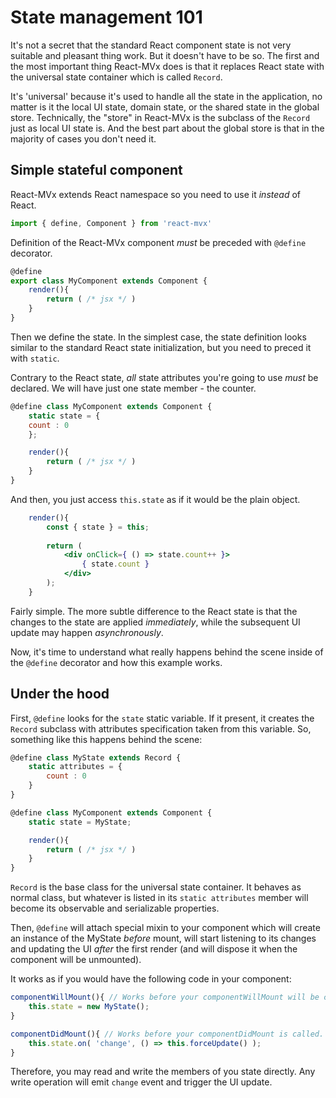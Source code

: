 # State management 101

It's not a secret that the standard React component state is not very suitable and pleasant
thing work. But it doesn't have to be so. The first and the most important thing React-MVx does
 is that it replaces React state with the universal state container which is called `Record`.

It's 'universal' because it's used to handle all the state in the application, no matter is it
the local UI state, domain state, or the shared state in the global store. Technically, the "store"
in React-MVx is the subclass of the `Record` just as local UI state is.
And the best part about the global store is that in the majority of cases you don't need it.

## Simple stateful component

React-MVx extends React namespace so you need to use it _instead_ of React.

```jsx
import { define, Component } from 'react-mvx'
```

Definition of the React-MVx component *must* be preceded with `@define` decorator.

```jsx
@define
export class MyComponent extends Component {
    render(){
        return ( /* jsx */ )
    }
}
```

Then we define the state. In the simplest case, the state definition looks similar
to the standard React state initialization, but you need to preced it with `static`.

Contrary to the React state, *all* state attributes you're going to use *must* be declared.
We will have just one state member - the counter.

```jsx
@define class MyComponent extends Component {
    static state = {
	count : 0
    };

    render(){
        return ( /* jsx */ )
    }
}
```

And then, you just access `this.state` as if it would be the plain object.
 
```jsx
	render(){
	    const { state } = this;
		
		return (
			<div onClick={ () => state.count++ }>
				{ state.count }
			</div>
		);
	}
```

Fairly simple. The more subtle difference to the React state is that the changes to the
 state are applied _immediately_, while the subsequent UI update may happen _asynchronously_.

Now, it's time to understand what really happens behind the scene inside of the `@define` decorator and how this example works.

## Under the hood

First, `@define` looks for the `state` static variable. If it present,
it creates the `Record` subclass with attributes specification taken from this variable. So,
 something like this happens behind the scene:

```jsx
@define class MyState extends Record {
    static attributes = {
        count : 0    
    }
}

@define class MyComponent extends Component {
    static state = MyState;

    render(){
        return ( /* jsx */ )
    }
}
```

`Record` is the base class for the universal state container. It behaves as normal class,
but whatever is listed in its `static attributes` member will become its observable and serializable properties.

Then, `@define` will attach special mixin to your component which will create
an instance of the MyState _before_ mount, will start listening to its changes
and updating the UI _after_ the first render (and will dispose it when the component will be unmounted).

It works as if you would have the following code in your component:

```jsx
componentWillMount(){ // Works before your componentWillMount will be called.
    this.state = new MyState();
}

componentDidMount(){ // Works before your componentDidMount is called.
    this.state.on( 'change', () => this.forceUpdate() );
}
```

Therefore, you may read and write the members of you state directly. 
Any write operation will emit `change` event and trigger the UI update.
